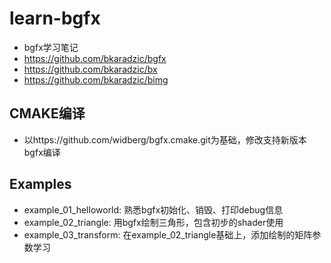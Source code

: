 # learn-bgfx
- bgfx学习笔记
- https://github.com/bkaradzic/bgfx
- https://github.com/bkaradzic/bx
- https://github.com/bkaradzic/bimg

## CMAKE编译
- 以https://github.com/widberg/bgfx.cmake.git为基础，修改支持新版本bgfx编译

## Examples
- example_01_helloworld: 熟悉bgfx初始化、销毁、打印debug信息
- example_02_triangle: 用bgfx绘制三角形，包含初步的shader使用
- example_03_transform: 在example_02_triangle基础上，添加绘制的矩阵参数学习

